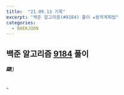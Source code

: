 ```yaml
---
title:  "21.09.13 기록"
excerpt: "백준 알고리즘(#9184) 풀이 ★동적계획법"
categories:
  - BAEKJOON
---
```



## 백준 알고리즘 [9184](https://www.acmicpc.net/problem/9184) 풀이

###### 🎆()<br/>
-<br>


```java

```
<br>
